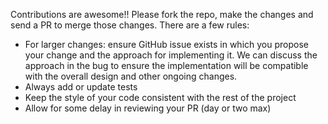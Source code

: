 Contributions are awesome!! Please fork the repo, make the changes and send a PR
to merge those changes. There are a few rules:

* For larger changes: ensure GitHub issue exists in which you propose your change and the approach for implementing it. We can discuss the approach in the bug to ensure the implementation will be compatible with the overall design and other ongoing changes.
* Always add or update tests
* Keep the style of your code consistent with the rest of the project
* Allow for some delay in reviewing your PR (day or two max)
